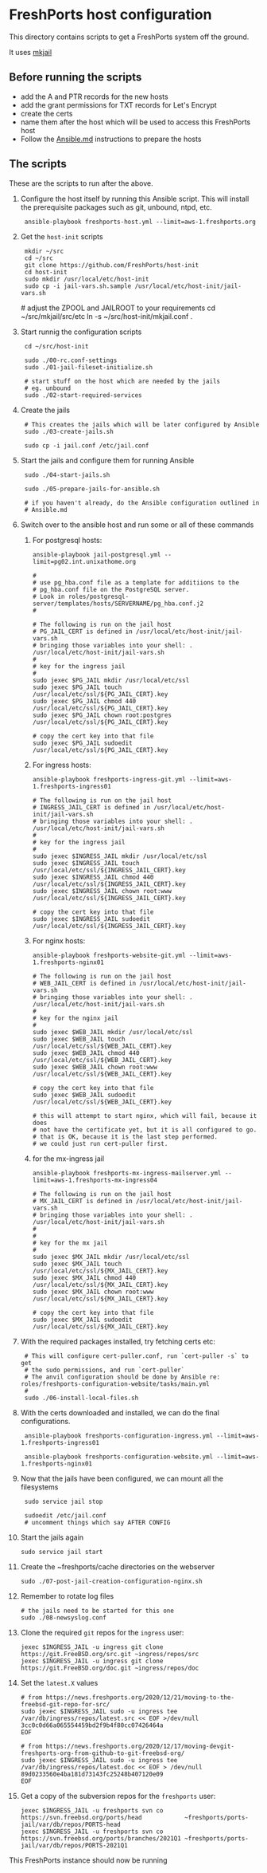 # FreshPorts host configuration

This directory contains scripts to get a FreshPorts system off the ground.

It uses [mkjail](https://github.com/mkjail/mkjail)

## Before running the scripts

* add the A and PTR records for the new hosts
* add the grant permissions for TXT records for Let's Encrypt
* create the certs
* name them after the host which will be used to access this FreshPorts host
* Follow the [Ansible.md](Ansible.md) instructions to prepare the hosts

## The scripts

These are the scripts to run after the above.

1. Configure the host itself by running this Ansible script. This will
install the prerequisite packages such as git, unbound, ntpd, etc.

        ansible-playbook freshports-host.yml --limit=aws-1.freshports.org

1. Get the `host-init` scripts
    
        mkdir ~/src
        cd ~/src
        git clone https://github.com/FreshPorts/host-init
        cd host-init
        sudo mkdir /usr/local/etc/host-init
        sudo cp -i jail-vars.sh.sample /usr/local/etc/host-init/jail-vars.sh

	\# adjust the ZPOOL and JAILROOT to your requirements
        cd ~/src/mkjail/src/etc
        ln -s ~/src/host-init/mkjail.conf .

1. Start runnig the configuration scripts

        cd ~/src/host-init

        sudo ./00-rc.conf-settings
        sudo ./01-jail-fileset-initialize.sh

        # start stuff on the host which are needed by the jails
        # eg. unbound
        sudo ./02-start-required-services

1. Create the jails

        # This creates the jails which will be later configured by Ansible
        sudo ./03-create-jails.sh

        sudo cp -i jail.conf /etc/jail.conf

1. Start the jails and configure them for running Ansible

        sudo ./04-start-jails.sh

        sudo ./05-prepare-jails-for-ansible.sh

        # if you haven't already, do the Ansible configuration outlined in
        # Ansible.md

1. Switch over to the ansible host and run some or all of these commands

     1. For postgresql hosts:

            ansible-playbook jail-postgresql.yml --limit=pg02.int.unixathome.org

            #
            # use pg_hba.conf file as a template for additiions to the
            # pg_hba.conf file on the PostgreSQL server.
            # Look in roles/postgresql-server/templates/hosts/SERVERNAME/pg_hba.conf.j2
            #

            # The following is run on the jail host
            # PG_JAIL_CERT is defined in /usr/local/etc/host-init/jail-vars.sh
            # bringing those variables into your shell: . /usr/local/etc/host-init/jail-vars.sh
            #
            # key for the ingress jail
            #
            sudo jexec $PG_JAIL mkdir /usr/local/etc/ssl
            sudo jexec $PG_JAIL touch /usr/local/etc/ssl/${PG_JAIL_CERT}.key
            sudo jexec $PG_JAIL chmod 440 /usr/local/etc/ssl/${PG_JAIL_CERT}.key
            sudo jexec $PG_JAIL chown root:postgres /usr/local/etc/ssl/${PG_JAIL_CERT}.key

            # copy the cert key into that file
            sudo jexec $PG_JAIL sudoedit /usr/local/etc/ssl/${PG_JAIL_CERT}.key

     1. For ingress hosts:

            ansible-playbook freshports-ingress-git.yml --limit=aws-1.freshports-ingress01

            # The following is run on the jail host
            # INGRESS_JAIL_CERT is defined in /usr/local/etc/host-init/jail-vars.sh
            # bringing those variables into your shell: . /usr/local/etc/host-init/jail-vars.sh
            #
            # key for the ingress jail
            #
            sudo jexec $INGRESS_JAIL mkdir /usr/local/etc/ssl
            sudo jexec $INGRESS_JAIL touch /usr/local/etc/ssl/${INGRESS_JAIL_CERT}.key
            sudo jexec $INGRESS_JAIL chmod 440 /usr/local/etc/ssl/${INGRESS_JAIL_CERT}.key
            sudo jexec $INGRESS_JAIL chown root:www /usr/local/etc/ssl/${INGRESS_JAIL_CERT}.key

            # copy the cert key into that file
            sudo jexec $INGRESS_JAIL sudoedit /usr/local/etc/ssl/${INGRESS_JAIL_CERT}.key


     1. For nginx hosts:

            ansible-playbook freshports-website-git.yml --limit=aws-1.freshports-nginx01

            # The following is run on the jail host
            # WEB_JAIL_CERT is defined in /usr/local/etc/host-init/jail-vars.sh
            # bringing those variables into your shell: . /usr/local/etc/host-init/jail-vars.sh
            #
            # key for the nginx jail
            #
            sudo jexec $WEB_JAIL mkdir /usr/local/etc/ssl
            sudo jexec $WEB_JAIL touch /usr/local/etc/ssl/${WEB_JAIL_CERT}.key
            sudo jexec $WEB_JAIL chmod 440 /usr/local/etc/ssl/${WEB_JAIL_CERT}.key
            sudo jexec $WEB_JAIL chown root:www /usr/local/etc/ssl/${WEB_JAIL_CERT}.key

            # copy the cert key into that file
            sudo jexec $WEB_JAIL sudoedit /usr/local/etc/ssl/${WEB_JAIL_CERT}.key

            # this will attempt to start nginx, which will fail, because it does
            # not have the certificate yet, but it is all configured to go.
            # that is OK, because it is the last step performed.
            # we could just run cert-puller first.

     1. for the mx-ingress jail

            ansible-playbook freshports-mx-ingress-mailserver.yml --limit=aws-1.freshports-mx-ingress04

            # The following is run on the jail host
            # MX_JAIL_CERT is defined in /usr/local/etc/host-init/jail-vars.sh
            # bringing those variables into your shell: . /usr/local/etc/host-init/jail-vars.sh
            #
            #
            # key for the mx jail
            #
            sudo jexec $MX_JAIL mkdir /usr/local/etc/ssl
            sudo jexec $MX_JAIL touch /usr/local/etc/ssl/${MX_JAIL_CERT}.key
            sudo jexec $MX_JAIL chmod 440 /usr/local/etc/ssl/${MX_JAIL_CERT}.key
            sudo jexec $MX_JAIL chown root:www /usr/local/etc/ssl/${MX_JAIL_CERT}.key

            # copy the cert key into that file
            sudo jexec $MX_JAIL sudoedit /usr/local/etc/ssl/${MX_JAIL_CERT}.key


1. With the required packages installed, try fetching certs etc:

        # This will configure cert-puller.conf, run `cert-puller -s` to get
        # the sudo permissions, and run `cert-puller`
        # The anvil configuration should be done by Ansible re: roles/freshports-configuration-website/tasks/main.yml
        #
        sudo ./06-install-local-files.sh

1. With the certs downloaded and installed, we can do the final configurations.

        ansible-playbook freshports-configuration-ingress.yml --limit=aws-1.freshports-ingress01

        ansible-playbook freshports-configuration-website.yml --limit=aws-1.freshports-nginx01

1. Now that the jails have been configured, we can mount all the filesystems

        sudo service jail stop
 
        sudoedit /etc/jail.conf
        # uncomment things which say AFTER CONFIG

1.  Start the jails again

        sudo service jail start


1.  Create the ~freshports/cache directories on the webserver

        sudo ./07-post-jail-creation-configuration-nginx.sh


1.  Remember to rotate log files

        # the jails need to be started for this one
        sudo ./08-newsyslog.conf

1.  Clone the required `git` repos for the `ingress` user:

        jexec $INGRESS_JAIL -u ingress git clone https://git.FreeBSD.org/src.git ~ingress/repos/src
        jexec $INGRESS_JAIL -u ingress git clone https://git.FreeBSD.org/doc.git ~ingress/repos/doc

1.  Set the `latest.X` values


        # from https://news.freshports.org/2020/12/21/moving-to-the-freebsd-git-repo-for-src/
        sudo jexec $INGRESS_JAIL sudo -u ingress tee /var/db/ingress/repos/latest.src << EOF >/dev/null
        3cc0c0d66a065554459bd2f9b4f80cc07426464a
        EOF

        # from https://news.freshports.org/2020/12/17/moving-devgit-freshports-org-from-github-to-git-freebsd-org/
        sudo jexec $INGRESS_JAIL sudo -u ingress tee /var/db/ingress/repos/latest.doc << EOF > /dev/null
        89d0233560e4ba181d73143fc25248b407120e09
        EOF

1.  Get a copy of the subversion repos for the `freshports` user:

        jexec $INGRESS_JAIL -u freshports svn co https://svn.freebsd.org/ports/head            ~freshports/ports-jail/var/db/repos/PORTS-head
        jexec $INGRESS_JAIL -u freshports svn co https://svn.freebsd.org/ports/branches/2021Q1 ~freshports/ports-jail/var/db/repos/PORTS-2021Q1


This FreshPorts instance should now be running
